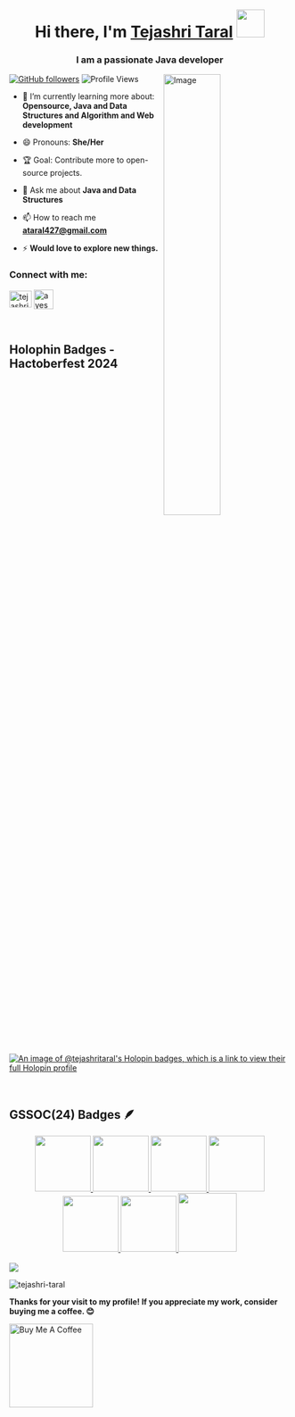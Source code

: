 <h1 align="center"> Hi there, I'm <a href="https://www.linkedin.com/in/tejashri-taral-5006a82a0/">Tejashri Taral</a> <img src="https://github.com/Anmol-Baranwal/Cool-GIFs-For-GitHub/assets/74038190/7bb1e704-6026-48f9-8435-2f4d40101348" height="50" />

<h3 align="center">I am a passionate Java developer</h3>
<picture>
  <img src="https://user-images.githubusercontent.com/74038190/221352975-94759904-aa4c-4032-a8ab-b546efb9c478.gif" align="right" width="45%" alt="Image">
</picture>

  [![GitHub followers](https://img.shields.io/github/followers/Tejashri-Taral?label=Follow&style=social)](https://github.com/Tejashri-Taral)
  ![Profile Views](https://komarev.com/ghpvc/?username=Tejashri-Taral&color=blue)

- 🌱 I’m currently learning more about: **Opensource, Java and Data Structures and Algorithm and Web development**

- 😄 Pronouns: **She/Her**

- 🏆 Goal: Contribute more to open-source projects.

- 💬 Ask me about **Java and Data Structures**

- 📫 How to reach me **ataral427@gmail.com**

- ⚡ **Would love to explore new things.**

<h3 align="left">Connect with me: </h3>
<p align="left">
<a href="https://www.linkedin.com/in/tejashri-taral-5006a82a0/" target="blank"><img align="center" src="https://raw.githubusercontent.com/rahuldkjain/github-profile-readme-generator/master/src/images/icons/Social/linked-in-alt.svg" alt="tejashri" height="30" width="40"/></a>
<a href="https://x.com/Tejashri_10?t=SWxALwKxy-nVrTcbYTFUcA&s=08" target="blank"><img align="center" src="https://img.freepik.com/free-vector/new-2023-twitter-logo-x-icon-design_1017-45418.jpg?size=626&ext=jpg&ga=GA1.1.178925768.1724532042&semt=ais_hybrid" alt="ayeshaquazi1" height="35" width="35" /></a>
</p>
<br>

## Holophin Badges - Hactoberfest 2024 
[![An image of @tejashritaral's Holopin badges, which is a link to view their full Holopin profile](https://holopin.me/tejashritaral)](https://holopin.io/@tejashritaral)

<br>

## GSSOC(24) Badges 🪶
<div style='display:flex; align-items:center; gap: 10px;' align='center'><a href="https://gssoc.girlscript.tech/leaderboard">
<img src="https://raw.githubusercontent.com/GSSoC24/Postman-Challenge/main/docs/assets/Postman%20White.png" width="100px" height="100px" />
  <img src="https://raw.githubusercontent.com/GSSoC24/Postman-Challenge/main/docs/assets/1.png" width="100px" height="100px" />
  <img src="https://raw.githubusercontent.com/GSSoC24/Postman-Challenge/main/docs/assets/2.png" width="100px" height="100px" />
  <img src="https://raw.githubusercontent.com/GSSoC24/Postman-Challenge/main/docs/assets/3.png" width="100px" height="100px" />
  <img src="https://raw.githubusercontent.com/GSSoC24/Postman-Challenge/main/docs/assets/4.png" width="100px" height="100px" />
  <img src="https://raw.githubusercontent.com/GSSoC24/Postman-Challenge/main/docs/assets/5.png" width="100px" height="100px" />
  <img src="https://raw.githubusercontent.com/GSSoC24/Postman-Challenge/main/docs/assets/6.png" width="105px" height="105px" /></a>
</div>
<br>
<img  src="https://github-readme-stats.vercel.app/api?username=tejashri-taral&&show_icons=true&theme=tokyonight"/>

<p><img align="center" src="https://github-readme-streak-stats.herokuapp.com/?user=tejashri-taral&theme=tokyonight" alt="tejashri-taral"/></p>

<p align="corner">
  <b>Thanks for your visit to my profile! If you appreciate my work, consider buying me a coffee. 😊</b>
</p>

<p align="corner">
  <a href="https://buymeacoffee.com/Tejashri" target="_blank">
    <img src="https://cdn.buymeacoffee.com/buttons/v2/default-yellow.png" alt="Buy Me A Coffee" width="150"/>
  </a>
</p>


